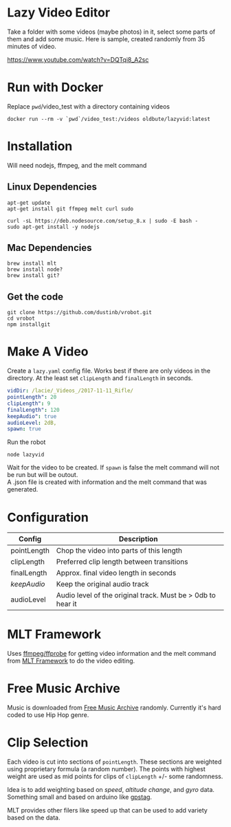 # Lazy Video Editor

Take a folder with some videos (maybe photos) in it, select some parts of them and add some music. 
 Here is sample, created randomly from 35 minutes of video.

https://www.youtube.com/watch?v=DQTqi8_A2sc

# Run with Docker

Replace `pwd`/video_test with a directory containing videos

```
docker run --rm -v `pwd`/video_test:/videos oldbute/lazyvid:latest
```

# Installation

Will need nodejs, ffmpeg, and the melt command

## Linux Dependencies
```
apt-get update
apt-get install git ffmpeg melt curl sudo

curl -sL https://deb.nodesource.com/setup_8.x | sudo -E bash -
sudo apt-get install -y nodejs
```

## Mac Dependencies
```
brew install mlt
brew install node?
brew install git?
```

## Get the code
```
git clone https://github.com/dustinb/vrobot.git
cd vrobot
npm installgit 
```

# Make A Video

Create a `lazy.yaml` config file.  Works best if there are only videos in the directory.  At the least 
set `clipLength` and `finalLength` in seconds.

```yaml
vidDir: /lacie/_Videos_/2017-11-11_Rifle/
pointLength": 20
clipLength": 9
finalLength": 120
keepAudio": true
audioLevel: 2dB,
spawn: true
```

Run the robot

`node lazyvid`

Wait for the video to be created.  If `spawn` is false the melt command will not be run but will be outout.  
A .json file is created with information and the melt command that was generated.

# Configuration

| Config      | Description                                         |
|-------------|-----------------------------------------------------|   
| pointLength | Chop the video into parts of this length            |
| clipLength  | Preferred clip length between transitions           |
| finalLength | Approx. final video length in seconds               |
| _keepAudio_ | Keep the original audio track                       |
| audioLevel  | Audio level of the original track. Must be > 0db to hear it | 

# MLT Framework

Uses [ffmpeg/ffprobe](https://www.ffmpeg.org/) for getting video information and the melt command 
from [MLT Framework](https://www.mltframework.org/) to do the video editing. 

# Free Music Archive

Music is downloaded from [Free Music Archive](http://freemusicarchive.org/) randomly.  Currently it's hard 
coded to use Hip Hop genre.

# Clip Selection

Each video is cut into sections of `pointLength`.  These sections are weighted using proprietary formula (a 
random number). The points with highest weight are used as mid points for clips of `clipLength` +/- some 
randomness.

Idea is to add weighting based on _speed_, _altitude change_, and _gyro_ data.  Something small and based on 
arduino like [gpstag](https://github.com/dustinb/gpstag).

MLT provides other filers like speed up that can be used to add variety based on the data.

 
